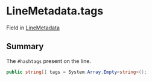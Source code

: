 # LineMetadata.tags

Field in [LineMetadata](/docs/api/csharp/yarn.unity.unitylocalization.linemetadata.md)

## Summary


The  `#hashtags`  present on the line.


```csharp
public string[] tags = System.Array.Empty<string>();
```

